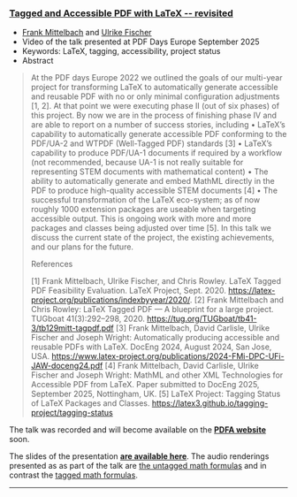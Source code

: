

### [Tagged and Accessible PDF with LaTeX -- revisited](https://www.pdfa.org/presentation/)

+ [Frank Mittelbach]({{site.baseurl}}/about/team/#frank-mittelbach) and [Ulrike Fischer]({{site.baseurl}}/about/team/#ulrike-fischer)
+ Video of the talk presented at PDF Days Europe September 2025
+ Keywords: LaTeX, tagging, accessibility, project status
+ Abstract
> At the PDF days Europe 2022 we outlined the goals of our multi-year project for transforming LaTeX to automatically generate accessible and reusable PDF with no or only minimal configuration adjustments [1, 2]. At that point we were executing phase II (out of six phases) of this project. By now we are in the process of finishing phase IV and are able to report on a number of success stories, including
> • LaTeX’s capability to automatically generate accessible PDF conforming to the PDF/UA-2 and WTPDF (Well-Tagged PDF) standards [3]
> • LaTeX’s capability to produce PDF/UA-1 documents if required by a workflow (not recommended, because UA-1 is not really suitable for representing STEM documents with mathematical content)
> • The ability to automatically generate and embed MathML directly in the PDF to produce high-quality accessible STEM documents [4]
> • The successful transformation of the LaTeX eco-system; as of now roughly 1000 extension packages are useable when targeting accessible output. This is ongoing work with more and more packages and classes being adjusted over time [5]. In this talk we discuss the current state of the project, the existing achievements, and our plans for the future.
>
>References
>
> [1] Frank Mittelbach, Ulrike Fischer, and Chris Rowley. LaTeX Tagged PDF Feasibility Evaluation. LaTeX Project, Sept. 2020. https://latex-project.org/publications/indexbyyear/2020/.
> [2] Frank Mittelbach and Chris Rowley: LaTeX Tagged PDF — A blueprint for a large project. TUGboat 41(3):292–298, 2020. https://tug.org/TUGboat/tb41-3/tb129mitt-tagpdf.pdf
> [3] Frank Mittelbach, David Carlisle, Ulrike Fischer and Joseph Wright: Automatically producing accessible and reusable PDFs with LaTeX. DocEng 2024, August 2024, San Jose, USA. https://www.latex-project.org/publications/2024-FMi-DPC-UFi-JAW-doceng24.pdf
> [4] Frank Mittelbach, David Carlisle, Ulrike Fischer and Joseph Wright: MathML and other XML Technologies for Accessible PDF from LaTeX. Paper submitted to DocEng 2025, September 2025, Nottingham, UK.
> [5] LaTeX Project: Tagging Status of LaTeX Packages and Classes. https://latex3.github.io/tagging-project/tagging-status


The talk was recorded and will become available on the [**PDFA website**](https://www.pdfa.org/presentation/tagged-and-accessible-pdf-with-latex/) soon.

The slides of the presentation [**are available here**]({{site.baseurl}}/publications/2025-FMi-PDFA-slides.pdf).
The audio renderings presented as as part of the talk are [the untagged math formulas]({{site.baseurl}}/publications/2025-FMi-UFi-PDFA-untagged-math-audio.m4a) and in contrast the [tagged math formulas]({{site.baseurl}}/publications/2025-FMi-UFi-PDFA-tagged-math-clearspeak-audio.m4a).

***

